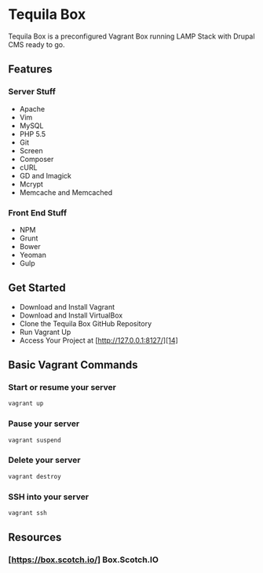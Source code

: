 Tequila Box
==========

Tequila Box is a preconfigured Vagrant Box running LAMP Stack with Drupal CMS ready to go.

## Features


### Server Stuff
- Apache
- Vim
- MySQL
- PHP 5.5
- Git
- Screen
- Composer
- cURL
- GD and Imagick
- Mcrypt
- Memcache and Memcached

### Front End Stuff
- NPM
- Grunt
- Bower
- Yeoman
- Gulp


## Get Started

* Download and Install Vagrant
* Download and Install VirtualBox
* Clone the Tequila Box GitHub Repository
* Run Vagrant Up
* Access Your Project at  [http://127.0.0.1:8127/][14]

## Basic Vagrant Commands


### Start or resume your server
```bash
vagrant up
```

### Pause your server
```bash
vagrant suspend
```

### Delete your server
```bash
vagrant destroy
```

### SSH into your server
```bash
vagrant ssh
```

## Resources

### [https://box.scotch.io/] Box.Scotch.IO